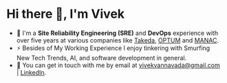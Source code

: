<h1>Hi there 👋, I'm Vivek</h1>


- 🔭 I'm a **Site Reliability Engineering (SRE)** and **DevOps** experience with over five years at various companies like [Takeda](https://www.takeda.com/), [OPTUM](https://www.optum.com/) and [MANAC](https://manacinfotech.com/).
- ⚡ Besides of My Working Experience I enjoy tinkering with Smurfing New Tech Trends, AI, and software development in general.
- 💬 You can get in touch with me by email at [vivekvannavada@gmail.com](mailto:vivekvannavada@gmail.com) | [LinkedIn](https://www.linkedin.com/in/vvkr/).



